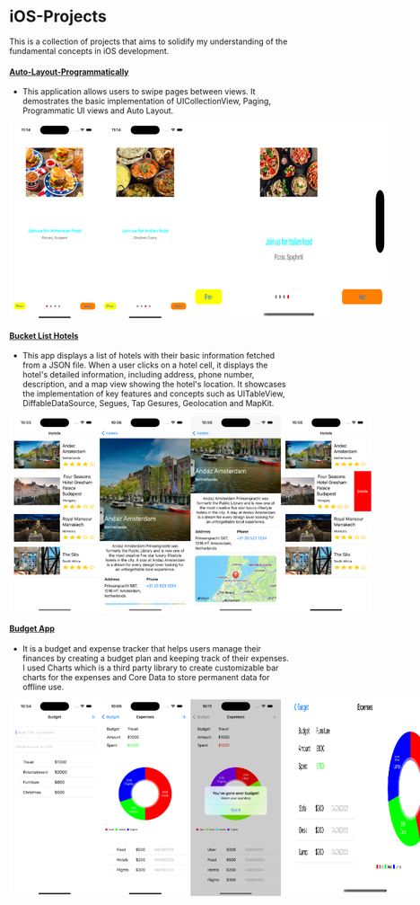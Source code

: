 # iOS-Projects

This is a collection of projects that aims to solidify my understanding of the fundamental concepts in iOS development.

#### [Auto-Layout-Programmatically](https://github.com/cs4372/ios-projects/tree/master/Auto-Layout-Programmatically)
- This application allows users to swipe pages between views. It demostrates the basic implementation of UICollectionView, Paging, Programmatic UI views and Auto Layout.
<div style="display: flex;">
  <img src="https://github.com/cs4372/ios-projects/blob/master/Auto-Layout-Programmatically/Screenshots/autolayout.png" height="350px"/>
  <img src="https://github.com/cs4372/ios-projects/blob/master/Auto-Layout-Programmatically/Screenshots/autolayout2.png" height="350px"/>
  <img src="https://github.com/cs4372/ios-projects/blob/master/Auto-Layout-Programmatically/Screenshots/autolayout3.png" width="350px"/>
</div>

#### [Bucket List Hotels](https://github.com/cs4372/ios-projects/tree/master/Bucket-List-Hotels)
- This app displays a list of hotels with their basic information fetched from a JSON file. When a user clicks on a hotel cell, it displays the hotel's detailed information, including address, phone number, description, and a map view showing the hotel's location. It showcases the implementation of key features and concepts such as UITableView, DiffableDataSource, Segues, Tap Gesures, Geolocation and MapKit.
<div style="display: flex;">
  <img src="https://github.com/cs4372/ios-projects/blob/master/Bucket-List-Hotels/Screenshots/bucket-list-hotels.png" height="350px"/>
  <img src="https://github.com/cs4372/ios-projects/blob/master/Bucket-List-Hotels/Screenshots/bucket-list-hotels2.png" height="350px"/>
  <img src="https://github.com/cs4372/ios-projects/blob/master/Bucket-List-Hotels/Screenshots/bucket-list-hotels3.png" height="350px"/>
  <img src="https://github.com/cs4372/ios-projects/blob/master/Bucket-List-Hotels/Screenshots/bucket-list-hotels4.png" height="350px"/>
</div>

#### [Budget App](https://github.com/cs4372/ios-projects/tree/master/Budget-App)
- It is a budget and expense tracker that helps users manage their finances by creating a budget plan and keeping track of their expenses. I used Charts which is a third party library to create customizable bar charts for the expenses and Core Data to store permanent data for offline use. 
<div style="display: flex;">
  <img src="https://github.com/cs4372/ios-projects/blob/master/Budget-App/Screenshots/budget-app1.png" height="350px"/>
  <img src="https://github.com/cs4372/ios-projects/blob/master/Budget-App/Screenshots/budget-app2.png" height="350px"/>
  <img src="https://github.com/cs4372/ios-projects/blob/master/Budget-App/Screenshots/budget-app3.png" height="350px"/>
  <img src="https://github.com/cs4372/ios-projects/blob/master/Budget-App/Screenshots/budget-app4.png" width="300px"/>
</div>

